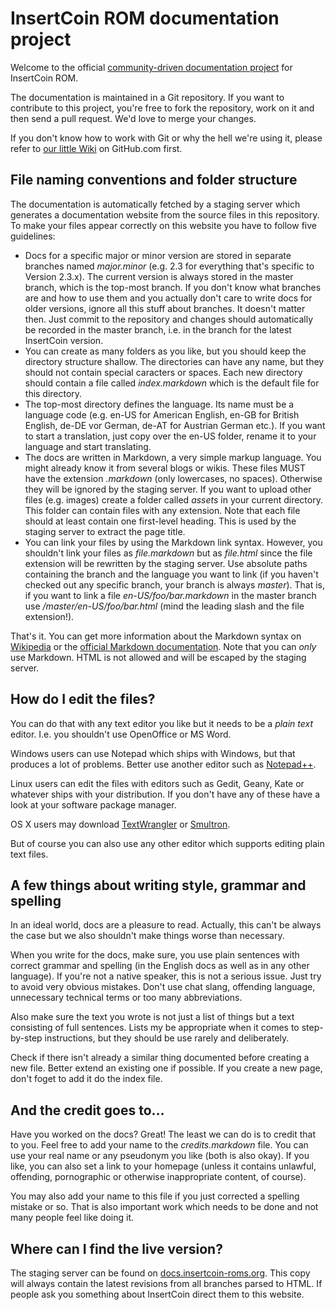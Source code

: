 # InsertCoin ROM documentation project

Welcome to the official [community-driven documentation project](http://docs.insertcoin-roms.org)
for InsertCoin ROM.

The documentation is maintained in a Git repository. If you want to contribute
to this project, you're free to fork the repository, work on it and then send
a pull request. We'd love to merge your changes.

If you don't know how to work with Git or why the hell we're using it, please refer to
[our little Wiki](https://github.com/Manko10/InsertCoin-Docs/wiki) on GitHub.com
first.

## File naming conventions and folder structure
The documentation is automatically fetched by a staging server which generates a
documentation website from the source files in this repository. To make your
files appear correctly on this website you have to follow five guidelines:

 * Docs for a specific major or minor version are stored in separate branches
   named *major.minor* (e.g. 2.3 for everything that's specific to Version 2.3.x).
   The current version is always stored in the master branch, which is the top-most
   branch. If you don't know what branches are and how to use them and you actually
   don't care to write docs for older versions, ignore all this stuff about branches.
   It doesn't matter then. Just commit to the repository and changes should
   automatically be recorded in the master branch, i.e. in the branch for the
   latest InsertCoin version.
 * You can create as many folders as you like, but you should keep the directory
   structure shallow. The directories can have any name, but they should not contain
   special caracters or spaces.
   Each new directory should contain a file called *index.markdown* which is the
   default file for this directory.
 * The top-most directory defines the language. Its name must be a language code
   (e.g. en-US for American English, en-GB for British English, de-DE vor German,
   de-AT for Austrian German etc.). If you want to start a translation, just copy over
   the en-US folder, rename it to your language and start translating.
 * The docs are written in Markdown, a very simple markup language. You might already
   know it from several blogs or wikis. These files MUST have the extension  *.markdown*
   (only lowercases, no spaces). Otherwise they will be ignored by the staging
   server. If you want to upload other files (e.g. images) create a folder called
   *assets* in your current directory. This folder can contain files with any extension.
   Note that each file should at least contain one first-level heading. This is
   used by the staging server to extract the page title.
 * You can link your files by using the Markdown link syntax. However, you shouldn't
   link your files as *file.markdown* but as *file.html* since the file extension will
   be rewritten by the staging server. Use absolute paths containing the branch and the
   language you want to link (if you haven't checked out any specific branch, your
   branch is always *master*). That is, if you want to link a file *en-US/foo/bar.markdown*
   in the master branch use */master/en-US/foo/bar.html* (mind the leading slash
   and the file extension!).

That's it. You can get more information about the Markdown syntax on
[Wikipedia](http://en.wikipedia.org/wiki/Markdown) or the
[official Markdown documentation](http://daringfireball.net/projects/markdown/).
Note that you can *only* use Markdown. HTML is not allowed and will be escaped
by the staging server.

## How do I edit the files?
You can do that with any text editor you like but it needs to be a *plain text* editor.
I.e. you shouldn't use OpenOffice or MS Word.

Windows users can use Notepad which ships with Windows, but that produces a lot of
problems. Better use another editor such as [Notepad++](http://notepad-plus-plus.org/).

Linux users can edit the files with editors such as Gedit, Geany, Kate or whatever
ships with your distribution. If you don't have any of these have a look at your
software package manager.

OS X users may download [TextWrangler](http://www.barebones.com/products/textwrangler/)
or [Smultron](http://www.free-mac-software.com/smultron/).

But of course you can also use any other editor which supports editing plain text files.

## A few things about writing style, grammar and spelling
In an ideal world, docs are a pleasure to read. Actually, this can't be always the
case but we also shouldn't make things worse than necessary.

When you write for the docs, make sure, you use plain sentences with correct grammar
and spelling (in the English docs as well as in any other language). If you're not
a native speaker, this is not a serious issue. Just try to avoid very obvious mistakes.
Don't use chat slang, offending language, unnecessary technical terms or too many
abbreviations.

Also make sure the text you wrote is not just a list of things but a text consisting of full
sentences. Lists my be appropriate when it comes to step-by-step instructions, but
they should be use rarely and deliberately.

Check if there isn't already a similar thing documented before creating a new
file. Better extend an existing one if possible. If you create a new page, don't
foget to add it do the index file.

## And the credit goes to…
Have you worked on the docs? Great! The least we can do is to credit that to you.
Feel free to add your name to the *credits.markdown* file. You can use your real name
or any pseudonym you like (both is also okay). If you like, you can also set a link
to your homepage (unless it contains unlawful, offending, pornographic or otherwise
inappropriate content, of course).

You may also add your name to this file if you just corrected a spelling mistake or so.
That is also important work which needs to be done and not many people feel like
doing it.

## Where can I find the live version?
The staging server can be found on [docs.insertcoin-roms.org](http://docs.insertcoin-roms.org).
This copy will always contain the latest revisions from all branches parsed to HTML.
If people ask you something about InsertCoin direct them to this website.